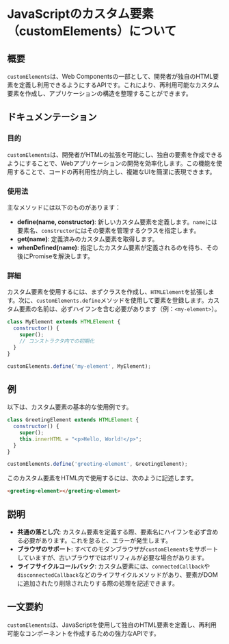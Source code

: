 <!--
Meta Description: # JavaScriptのカスタム要素（customElements）について ## 概要 `customElements`は、Web Componentsの一部として、開発者が独自のHTML要素を定義し利用できるようにするAPIです。これにより、再利用可能なカスタム要素を作成し、アプリケーションの...
Meta Keywords: customelements, element, define, name, constructor
-->

# JavaScriptのカスタム要素（customElements）について

## 概要
`customElements`は、Web Componentsの一部として、開発者が独自のHTML要素を定義し利用できるようにするAPIです。これにより、再利用可能なカスタム要素を作成し、アプリケーションの構造を整理することができます。

## ドキュメンテーション
### 目的
`customElements`は、開発者がHTMLの拡張を可能にし、独自の要素を作成できるようにすることで、Webアプリケーションの開発を効率化します。この機能を使用することで、コードの再利用性が向上し、複雑なUIを簡潔に表現できます。

### 使用法
主なメソッドには以下のものがあります：

- **define(name, constructor)**: 新しいカスタム要素を定義します。`name`には要素名、`constructor`にはその要素を管理するクラスを指定します。
- **get(name)**: 定義済みのカスタム要素を取得します。
- **whenDefined(name)**: 指定したカスタム要素が定義されるのを待ち、その後にPromiseを解決します。

### 詳細
カスタム要素を使用するには、まずクラスを作成し、`HTMLElement`を拡張します。次に、`customElements.define`メソッドを使用して要素を登録します。カスタム要素の名前は、必ずハイフンを含む必要があります（例：`<my-element>`）。

```javascript
class MyElement extends HTMLElement {
  constructor() {
    super();
    // コンストラクタ内での初期化
  }
}

customElements.define('my-element', MyElement);
```

## 例
以下は、カスタム要素の基本的な使用例です。

```javascript
class GreetingElement extends HTMLElement {
  constructor() {
    super();
    this.innerHTML = "<p>Hello, World!</p>";
  }
}

customElements.define('greeting-element', GreetingElement);
```

このカスタム要素をHTML内で使用するには、次のように記述します。

```html
<greeting-element></greeting-element>
```

## 説明
- **共通の落とし穴**: カスタム要素を定義する際、要素名にハイフンを必ず含める必要があります。これを怠ると、エラーが発生します。
- **ブラウザのサポート**: すべてのモダンブラウザが`customElements`をサポートしていますが、古いブラウザではポリフィルが必要な場合があります。
- **ライフサイクルコールバック**: カスタム要素には、`connectedCallback`や`disconnectedCallback`などのライフサイクルメソッドがあり、要素がDOMに追加されたり削除されたりする際の処理を記述できます。

## 一文要約
`customElements`は、JavaScriptを使用して独自のHTML要素を定義し、再利用可能なコンポーネントを作成するための強力なAPIです。